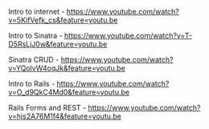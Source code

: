 Intro to internet - https://www.youtube.com/watch?v=5KifVefk_cs&feature=youtu.be

Intro to Sinatra - https://www.youtube.com/watch?v=T-D5RsLjJ0w&feature=youtu.be

Sinatra CRUD - https://www.youtube.com/watch?v=YQolvW4oqJk&feature=youtu.be

Intro to Rails - https://www.youtube.com/watch?v=O_d9QkC4Md0&feature=youtu.be

Rails Forms and REST - https://www.youtube.com/watch?v=hjs2A76M1f4&feature=youtu.be